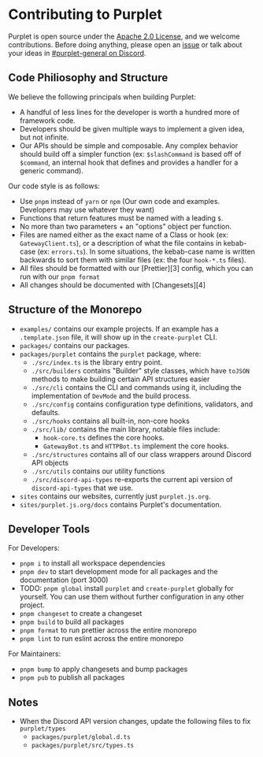 # Contributing to Purplet

Purplet is open source under the [Apache 2.0 License](./LICENSE), and we welcome contributions. Before doing anything, please open an [issue][1] or talk about your ideas in [#purplet-general on Discord][2].

[1]: https://github.com/CRBT-Team/Purplet/issues
[2]: https://discord.gg/NFZqTWGVQ4

## Code Philiosophy and Structure

We believe the following principals when building Purplet:

- A handful of less lines for the developer is worth a hundred more of framework code.
- Developers should be given multiple ways to implement a given idea, but not infinite.
- Our APIs should be simple and composable. Any complex behavior should build off a simpler function (ex: `$slashCommand` is based off of `$command`, an internal hook that defines and provides a handler for a generic command).

Our code style is as follows:

- Use `pnpm` instead of `yarn` or `npm` (Our own code and examples. Developers may use whatever they want)
- Functions that return features must be named with a leading `$`.
- No more than two parameters + an "options" object per function.
- Files are named either as the exact name of a Class or hook (ex: `GatewayClient.ts`), or a description of what the file contains in kebab-case (ex: `errors.ts`). In some situations, the kebab-case name is written backwards to sort them with similar files (ex: the four `hook-*.ts` files).
- All files should be formatted with our [Prettier][3] config, which you can run with our `pnpm format`
- All changes should be documented with [Changesets][4]

## Structure of the Monorepo

- `examples/` contains our example projects. If an example has a `.template.json` file, it will show up in the `create-purplet` CLI.
- `packages/` contains our packages.
- `packages/purplet` contains the `purplet` package, where:
  - `./src/index.ts` is the library entry point.
  - `./src/builders` contains "Builder" style classes, which have `toJSON` methods to make building certain API structures easier
  - `./src/cli` contains the CLI and commands using it, including the implementation of `DevMode` and the build process.
  - `./src/config` contains configuration type definitions, validators, and defaults.
  - `./src/hooks` contains all built-in, non-core hooks
  - `./src/lib/` contains the main library, notable files include:
    - `hook-core.ts` defines the core hooks.
    - `GatewayBot.ts` and `HTTPBot.ts` implement the core hooks.
  - `./src/structures` contains all of our class wrappers around Discord API objects
  - `./src/utils` contains our utility functions
  - `./src/discord-api-types` re-exports the current api version of `discord-api-types` that we use.
- `sites` contains our websites, currently just `purplet.js.org`.
- `sites/purplet.js.org/docs` contains Purplet's documentation.

## Developer Tools

For Developers:

- `pnpm i` to install all workspace dependencies
- `pnpm dev` to start development mode for all packages and the documentation (port 3000)
- TODO: `pnpm global` install `purplet` and `create-purplet` globally for yourself. You can use them without further configuration in any other project.
- `pnpm changeset` to create a changeset
- `pnpm build` to build all packages
- `pnpm format` to run prettier across the entire monorepo
- `pnpm lint` to run eslint across the entire monorepo

For Maintainers:

- `pnpm bump` to apply changesets and bump packages
- `pnpm pub` to publish all packages

## Notes

- When the Discord API version changes, update the following files to fix `purplet/types`
  - `packages/purplet/global.d.ts`
  - `packages/purplet/src/types.ts`
